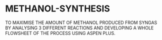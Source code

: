 # METHANOL-SYNTHESIS
TO MAXIMISE THE AMOUNT OF METHANOL PRODUCED FROM SYNGAS BY ANALYSING 3 DIFFERENT REACTIONS AND DEVELOPING A WHOLE FLOWSHEET OF THE PROCESS USING ASPEN PLUS.
